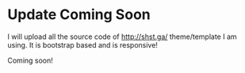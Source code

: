 # Update Coming Soon

I will upload all the source code of http://shst.ga/ theme/template I am using. It is bootstrap based and is responsive!

Coming soon!
